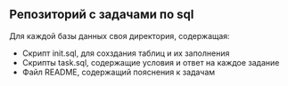 ## Репозиторий с задачами по sql

Для каждой базы данных своя директория, содержащая:

* Скрипт init.sql, для сохздания таблиц и их заполнения
* Скрипты task<number>.sql, содержащие условия и ответ на каждое задание
* Файл README, содержащий пояснения к задачам
